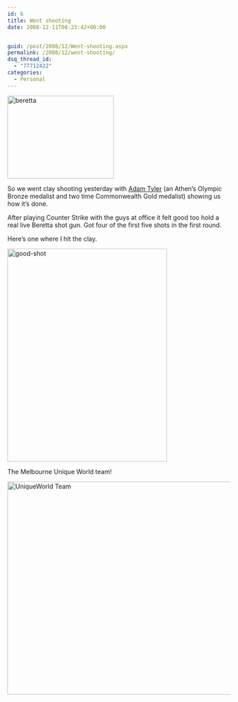 ```yaml
---
id: 6
title: Went shooting
date: 2008-12-11T08:23:42+00:00


guid: /post/2008/12/Went-shooting.aspx
permalink: /2008/12/went-shooting/
dsq_thread_id:
  - "77712422"
categories:
  - Personal
---
```

<p><a href="https://merill.net/wp-content/uploads/files/WindowsLiveWriter/Wentshooting_811D/beretta_2.jpg" rel="lightbox"><img title="beretta" style="border-top-width: 0px; display: inline; border-left-width: 0px; border-bottom-width: 0px; border-right-width: 0px" height="187" alt="beretta" src="{{ site.url }}{{ site.baseurl }}/wp-content/uploads/files/WindowsLiveWriter/Wentshooting_811D/beretta_thumb.jpg" width="240" border="0" /></a> </p>  <p>So we went clay shooting yesterday with <a href="http://www.ozshooting.com.au/">Adam Tyler</a> (an Athen’s Olympic Bronze medalist and two time Commonwealth Gold medalist) showing us how it’s done.</p>  <p>After playing Counter Strike with the guys at office it felt good too hold a real live Beretta shot gun. Got four of the first five shots in the first round.</p>  <p>Here’s one where I hit the clay.</p>  <p><a href="https://merill.net/wp-content/uploads/files/WindowsLiveWriter/Wentshooting_811D/good-shot_2.jpg" rel="lightbox"><img title="good-shot" style="border-top-width: 0px; display: inline; border-left-width: 0px; border-bottom-width: 0px; border-right-width: 0px" height="480" alt="good-shot" src="{{ site.url }}{{ site.baseurl }}/wp-content/uploads/files/WindowsLiveWriter/Wentshooting_811D/good-shot_thumb.jpg" width="360" border="0" /></a> </p>  <p>The Melbourne Unique World team!</p>  <p><a href="https://merill.net/wp-content/uploads/files/WindowsLiveWriter/Wentshooting_811D/UniqueWorld%20Team.jpg" rel="lightbox"><img title="UniqueWorld Team" style="border-right: 0px; border-top: 0px; display: inline; border-left: 0px; border-bottom: 0px" height="480" alt="UniqueWorld Team" src="{{ site.url }}{{ site.baseurl }}/wp-content/uploads/files/WindowsLiveWriter/Wentshooting_811D/UniqueWorld%20Team_thumb.jpg" width="640" border="0" /></a></p>